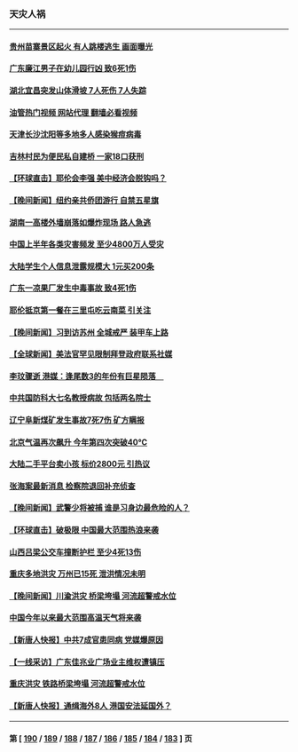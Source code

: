 ### 天灾人祸
---
#### [贵州苗寨景区起火 有人跳楼逃生 画面曝光](../../pages/ncid280/n14031362.md?07101645) 
#### [广东廉江男子在幼儿园行凶 致6死1伤](../../pages/ncid280/n14031355.md?07101645) 
#### [湖北宜昌突发山体滑坡 7人死伤 7人失踪](../../pages/ncid280/n14031048.md?07101645) 
#### [油管热门视频 网站代理 翻墙必看视频](http://138.2.39.72:81/youtube.html?epic-marker?07101645)
#### [天津长沙沈阳等多地多人感染猴痘病毒](../../pages/ncid280/n14030703.md?07101645) 
#### [吉林村民为便民私自建桥  一家18口获刑](../../pages/ncid280/n14030702.md?07101645) 
#### [【环球直击】耶伦会李强 美中经济会脱钩吗？](../../pages/ncid280/n14030417.md?07101645) 
#### [【晚间新闻】纽约亲共侨团游行 自禁五星旗](../../pages/ncid280/n14030680.md?07101645) 
#### [湖南一高楼外墙崩落如爆炸现场 路人急逃](../../pages/ncid280/n14030657.md?07101645) 
#### [中国上半年各类灾害频发 至少4800万人受灾](../../pages/ncid280/n14030455.md?07101645) 
#### [大陆学生个人信息泄露规模大 1元买200条](../../pages/ncid280/n14030276.md?07101645) 
#### [广东一凉果厂发生中毒事故 致4死1伤](../../pages/ncid280/n14030167.md?07101645) 
#### [耶伦抵京第一餐在三里屯吃云南菜 引关注](../../pages/ncid280/n14030202.md?07101645) 
#### [【晚间新闻】习到访苏州 全城戒严 装甲车上路](../../pages/ncid280/n14030144.md?07101645) 
#### [【全球新闻】美法官罕见限制拜登政府联系社媒](../../pages/ncid280/n14030145.md?07101645) 
#### [李玟骤逝 港媒：逢尾数3的年份有巨星陨落　](../../pages/ncid280/n14029863.md?07101645) 
#### [中共国防科大七名教授病故 包括两名院士](../../pages/ncid280/n14029793.md?07101645) 
#### [辽宁阜新煤矿发生事故7死7伤 矿方瞒报](../../pages/ncid280/n14029490.md?07101645) 
#### [北京气温再次飙升 今年第四次突破40℃](../../pages/ncid280/n14029411.md?07101645) 
#### [大陆二手平台卖小孩 标价2800元 引热议](../../pages/ncid280/n14029545.md?07101645) 
#### [张海案最新消息 检察院退回补充侦查](../../pages/ncid280/n14029331.md?07101645) 
#### [【晚间新闻】武警少将被捕 谁是习身边最危险的人？](../../pages/ncid280/n14029449.md?07101645) 
#### [【环球直击】破极限 中国最大范围热浪来袭](../../pages/ncid280/n14029044.md?07101645) 
#### [山西吕梁公交车撞断护栏 至少4死13伤](../../pages/ncid280/n14029192.md?07101645) 
#### [重庆多地洪灾 万州已15死 泄洪情况未明](../../pages/ncid280/n14028733.md?07101645) 
#### [【晚间新闻】川渝洪灾 桥梁垮塌 河流超警戒水位](../../pages/ncid280/n14028679.md?07101645) 
#### [中国今年以来最大范围高温天气将来袭](../../pages/ncid280/n14028334.md?07101645) 
#### [【新唐人快报】中共7成官患同病 党媒爆原因](../../pages/ncid280/n14028281.md?07101645) 
#### [【一线采访】广东佳兆业广场业主维权遭镇压](../../pages/ncid280/n14028175.md?07101645) 
#### [重庆洪灾 铁路桥梁垮塌 河流超警戒水位](../../pages/ncid280/n14027834.md?07101645) 
#### [【新唐人快报】通缉海外8人 港国安法延国外？](../../pages/ncid280/n14027705.md?07101645) 

---
#### 第 [ [190](./190.md?07101645) / [189](./189.md?07101645) / [188](./188.md?07101645) / [187](./187.md?07101645) / [186](./186.md?07101645) / [185](./185.md?07101645) / [184](./184.md?07101645) / [183](./183.md?07101645) ] 页
